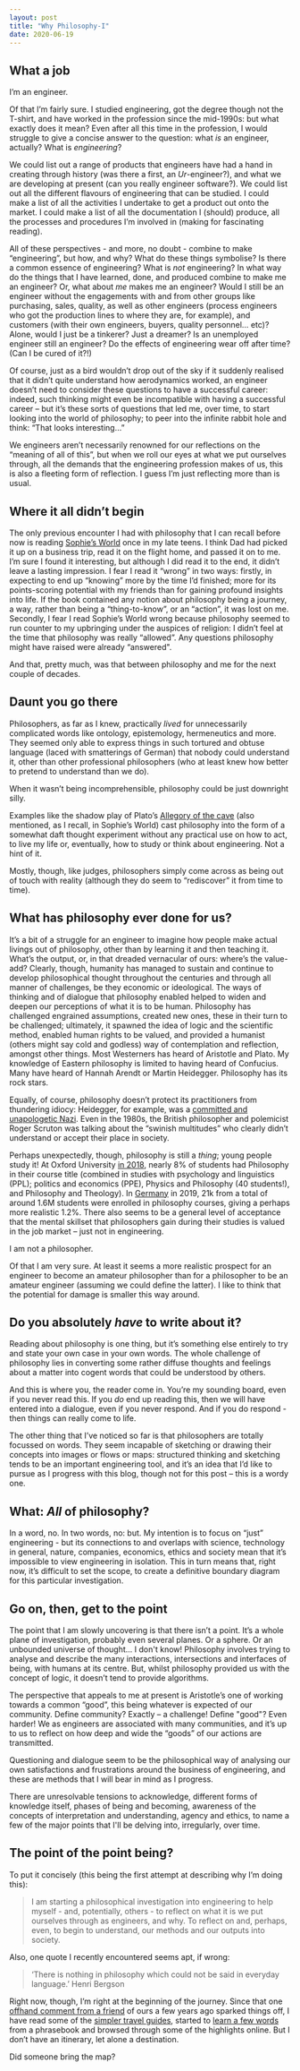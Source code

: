 ```yaml
---
layout: post
title: "Why Philosophy-I"
date: 2020-06-19
---
```


## What a job

I’m an engineer.

Of that I’m fairly sure. I studied engineering, got the degree though not the T-shirt, and have worked in the profession since the mid-1990s: but what exactly does it mean? Even after all this time in the profession, I would struggle to give a concise answer to the question: what _is_ an engineer, actually? What is _engineering_?

We could list out a range of products that engineers have had a hand in creating through history (was there a first, an *Ur*-engineer?), and what we are developing at present (can you really engineer software?). We could list out all the different flavours of engineering that can be studied. I could make a list of all the activities I undertake to get a product out onto the market. I could make a list of all the documentation I (should) produce, all the processes and procedures I’m involved in (making for fascinating reading).

All of these perspectives - and more, no doubt - combine to make “engineering”, but how, and why? What do these things symbolise? Is there a common essence of engineering? What is _not_ engineering? In what way do the things that I have learned, done, and produced combine to make me an engineer? Or, what about _me_ makes me an engineer? Would I still be an engineer without the engagements with and from other groups like purchasing, sales, quality, as well as other engineers (process engineers who got the production lines to where they are, for example), and customers (with their own engineers, buyers, quality personnel… etc)? Alone, would I just be a tinkerer? Just a dreamer? Is an unemployed engineer still an engineer? Do the effects of engineering wear off after time? (Can I be cured of it?!)

Of course, just as a bird wouldn’t drop out of the sky if it suddenly realised that it didn’t quite understand how aerodynamics worked, an engineer doesn’t need to consider these questions to have a successful career: indeed, such thinking might even be incompatible with having a successful career – but it’s these sorts of questions that led me, over time, to start looking into the world of philosophy; to peer into the infinite rabbit hole and think: “That looks interesting…”

We engineers aren’t necessarily renowned for our reflections on the “meaning of all of this”, but when we roll our eyes at what we put ourselves through, all the demands that the engineering profession makes of us, this is also a fleeting form of reflection. I guess I’m just reflecting more than is usual.

## Where it all didn’t begin

The only previous encounter I had with philosophy that I can recall before now is reading [Sophie’s World](https://en.wikipedia.org/wiki/Sophie%27s_World) once in my late teens. I think Dad had picked it up on a business trip, read it on the flight home, and passed it on to me. I’m sure I found it interesting, but although I did read it to the end, it didn’t leave a lasting impression. I fear I read it “wrong” in two ways: firstly, in expecting to end up “knowing” more by the time I’d finished; more for its points-scoring potential with my friends than for gaining profound insights into life. If the book contained any notion about philosophy being a journey, a way, rather than being a “thing-to-know”, or an “action”, it was lost on me. Secondly, I fear I read Sophie’s World wrong because philosophy seemed to run counter to my upbringing under the auspices of religion: I didn’t feel at the time that philosophy was really “allowed”. Any questions philosophy might have raised were already “answered".

And that, pretty much, was that between philosophy and me for the next couple of decades.

## Daunt you go there

Philosophers, as far as I knew, practically _lived_ for unnecessarily complicated words like ontology, epistemology, hermeneutics and more. They seemed only able to express things in such tortured and obtuse language (laced with smatterings of German) that nobody could understand it, other than other professional philosophers (who at least knew how better to pretend to understand than we do).

When it wasn’t being incomprehensible, philosophy could be just downright silly.

Examples like the shadow play of Plato’s [Allegory of the cave](https://en.wikipedia.org/wiki/Allegory_of_the_cave) (also mentioned, as I recall, in Sophie’s World) cast philosophy into the form of a somewhat daft thought experiment without any practical use on how to act, to live my life or, eventually, how to study or think about engineering. Not a hint of it.

Mostly, though, like judges, philosophers simply come across as being out of touch with reality (although they do seem to “rediscover” it from time to time).

## What has philosophy ever done for us?

It’s a bit of a struggle for an engineer to imagine how people make actual livings out of philosophy, other than by learning it and then teaching it. What’s the output, or, in that dreaded vernacular of ours: where’s the value-add? Clearly, though, humanity has managed to sustain and continue to develop philosophical thought throughout the centuries and through all manner of challenges, be they economic or ideological. The ways of thinking and of dialogue that philosophy enabled helped to widen and deepen our perceptions of what it is to be human. Philosophy has challenged engrained assumptions, created new ones, these in their turn to be challenged; ultimately, it spawned the idea of logic and the scientific method, enabled human rights to be valued, and provided a humanist (others might say cold and godless) way of contemplation and reflection, amongst other things. Most Westerners has heard of Aristotle and Plato. My knowledge of Eastern philosophy is limited to having heard of Confucius. Many have heard of Hannah Arendt or Martin Heidegger. Philosophy has its rock stars.

Equally, of course, philosophy doesn’t protect its practitioners from thundering idiocy: Heidegger, for example, was a [committed and unapologetic Nazi](https://www.theguardian.com/books/2014/mar/13/martin-heidegger-black-notebooks-reveal-nazi-ideology-antisemitism). Even in the 1980s, the British philosopher and polemicist Roger Scruton was talking about the “swinish multitudes” who clearly didn’t understand or accept their place in society.

Perhaps unexpectedly, though, philosophy is still a _thing_; young people study it! At Oxford University [in 2018](https://www.ox.ac.uk/about/facts-and-figures/student-numbers?wssl=1), nearly 8% of students had Philosophy in their course title (combined in studies with psychology and linguistics (PPL); politics and economics (PPE), Physics and Philosophy (40 students!), and Philosophy and Theology). In [Germany](https://www.destatis.de/DE/Themen/Gesellschaft-Umwelt/Bildung-Forschung-Kultur/Hochschulen/Publikationen/Downloads-Hochschulen/studierende-hochschulen-ss-2110410197314.pdf?__blob=publicationFile) in 2019, 21k from a total of around 1.6M students were enrolled in philosophy courses, giving a perhaps more realistic 1.2%. There also seems to be a general level of acceptance that the mental skillset that philosophers gain during their studies is valued in the job market – just not in engineering.

I am not a philosopher. 

Of that I am very sure. At least it seems a more realistic prospect for an engineer to become an amateur philosopher than for a philosopher to be an amateur engineer (assuming we could define the latter).  I like to think that the potential for damage is smaller this way around.

## Do you absolutely _have_ to write about it?

Reading about philosophy is one thing, but it’s something else entirely to try and state your own case in your own words. The whole challenge of philosophy lies in converting some rather diffuse thoughts and feelings about a matter into cogent words that could be understood by others.

And this is where you, the reader come in. You’re my sounding board, even if you never read this. If you *do* end up reading this, then we will have entered into a dialogue, even if you never respond. And if you do respond - then things can really come to life.

The other thing that I’ve noticed so far is that philosophers are totally focussed on words. They seem incapable of sketching or drawing their concepts into images or flows or maps: structured thinking and sketching tends to be an important engineering tool, and it’s an idea that I’d like to pursue as I progress with this blog, though not for this post – this is a wordy one.

## What: _All_ of philosophy?

In a word, no. In two words, no: but. My intention is to focus on “just” engineering - but its connections to and overlaps with science, technology in general, nature, companies, economics, ethics and society mean that it’s impossible to view engineering in isolation. This in turn means that, right now, it’s difficult to set the scope, to create a definitive boundary diagram for this particular investigation.

## Go on, then, get to the point

The point that I am slowly uncovering is that there isn’t a point. It’s a whole plane of investigation, probably even several planes. Or a sphere. Or an unbounded universe of thought... I don't know! Philosophy involves trying to analyse and describe the many interactions, intersections and interfaces of being, with humans at its centre. But, whilst philosophy provided us with the concept of logic, it doesn’t tend to provide algorithms.

The perspective that appeals to me at present is Aristotle’s one of working towards a common “good”, this being whatever is expected of our community. Define community? Exactly – a challenge! Define "good"? Even harder! We as engineers are associated with many communities, and it’s up to us to reflect on how deep and wide the “goods” of our actions are transmitted.

Questioning and dialogue seem to be the philosophical way of analysing our own satisfactions and frustrations around the business of engineering, and these are methods that I will bear in mind as I progress.

There are unresolvable tensions to acknowledge, different forms of knowledge itself, phases of being and becoming, awareness of the concepts of interpretation and understanding, agency and ethics, to name a few of the major points that I'll be delving into, irregularly, over time.

## The point of the point being?

To put it concisely (this being the first attempt at describing why I’m doing this):

> I am starting a philosophical investigation into engineering to help myself - and, potentially, others - to reflect on what it is we put ourselves through as engineers, and why. To reflect on and, perhaps, even, to begin to understand, our methods and our outputs into society.

Also, one quote I recently encountered seems apt, if wrong:

> ‘There is nothing in philosophy which could not be said in everyday language.’ Henri Bergson

Right now, though, I’m right at the beginning of the journey. Since that one [offhand comment from a friend](https://existential-engineer.github.io/about/) of ours a few years ago sparked things off, I have read some of the [simpler travel guides](https://existential-engineer.github.io/readinglist/), started to [learn a few words](https://existential-engineer.github.io/2019/08/23/What-Are-They-Talking-About.html) from a phrasebook and browsed through some of the highlights online. But I don’t have an itinerary, let alone a destination.

Did someone bring the map?

